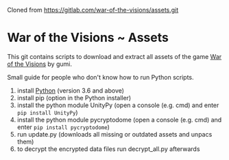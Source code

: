 Cloned from https://gitlab.com/war-of-the-visions/assets.git

# War of the Visions ~ Assets

This git contains scripts to download and extract all assets of the game [War of the Visions](https:https://wotvffbe.com/) by gumi.

Small guide for people who don't know how to run Python scripts.

1. install [Python](https://www.python.org/downloads/) (version 3.6 and above)
2. install pip (option in the Python installer)
3. install the python module UnityPy (open a console (e.g. cmd) and enter `pip install UnityPy`)
4. install the python module pycryptodome (open a console (e.g. cmd) and enter `pip install pycryptodome`)
5. run update.py (downloads all missing or outdated assets and unpacs them)
6. to decrypt the encrypted data files run decrypt_all.py afterwards
